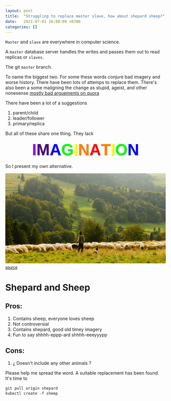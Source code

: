 ```yaml
---
layout: post
title:  "Struggling to replace master slave, how about shepard sheep?"
date:   2021-07-01 10:00:00 +0700
categories: []
---
```


`Master` and `slave` are everywhere in computer science.

A `master` database server handles the writes and passes
them out to read replicas or `slaves`.

The git `master` branch.

To name the biggest two. For some these words conjure bad imagery and worse history.
There have been lots of attemps to replace them. There's also been a some  maligning the change as stupid,
ageist, and other nonesense [mostly bad arguements on quora](https://www.quora.com/What-do-you-think-about-few-major-software-removing-terms-master-and-slave-from-their-code-because-they-can-be-considered-offensive)

There have been a lot of a suggestions
1. parent/child
2. leader/follower
3. primary/replica


But all of these share one thing. They lack
<style>
.html-rainbow-text span {
	font-family: Arial;
	display: inline-block;
	font-weight: bold;
	font-size: 50px;
	text-shadow: #A3A3A3 1px 1px 1px;
}

</style>
<div class="html-rainbow-text" style="text-align: center;">
	<span style="color:#9400D3">I</span><span style="color:#4B0082">M</span><span style="color:#0000FF">A</span><span style="color:#00FF00">G</span><span style="color:#FFFF00">I</span><span style="color:#FF7F00">N</span><span style="color:#FF0000">A</span><span style="color:#FF7F00">T</span><span style="color:#FFFF00">I</span><span style="color:#00FF00">O</span><span style="color:#0000FF">N</span>
</div>

So I present my own alternative.

<img src="/assets/images/flock.jpg" alt="Photo of a shepard and their sheep in a large green field. 75%  of the image is a sunny sky."/>
<small><a style="color: black" href="https://photostockeditor.com/image/man-standing-in-front-of-group-of-lamb-2363">source</a></small>

# Shepard and Sheep

## Pros:
1. Contains sheep, everyone loves sheep
2. Not controversial
3. Contains shepard, good old timey imagery
4. Fun to say shhhh-eppp-ard shhhh-eeeyyypp

## Cons:
1. ¿ Doesn't include any other animals ?

Please help me spread the word. A suitable replacement has been found. It's time to

```shell
git pull origin shepard
kubectl create -f sheep
```